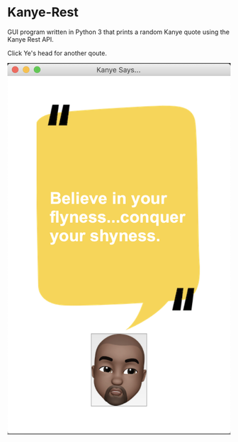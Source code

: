# Kanye-Rest
GUI program written in Python 3 that prints a random Kanye quote using the Kanye Rest API. 

Click Ye's head for another qoute.

![alt text](https://raw.githubusercontent.com/michael-pena/Kanye-Rest/main/Kanye-Screenshot.png)
